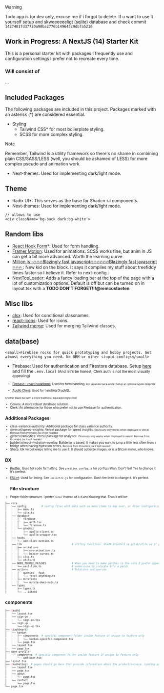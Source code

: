 > [!WARNING]
> Todo app is for dev only, excuse me if i forgot to delete. If u want to use it yourself setup and skweeeeeeligt (sqlite) database and check commit `14274817d37720a98ba2776b149643c9db7a5216`

## Work in Progress: A NextJS (14) Starter Kit

This is a personal starter kit with packages I frequently use and configuration settings I prefer not to recreate every time.

### Will consist of
...

## Included Packages

The following packages are included in this project. Packages marked with an asterisk (*) are considered essential.

- Styling
  - Tailwind CSS* for most boilerplate styling.
  - SCSS for more complex styling.

> [!NOTE]
> Remember, Tailwind is a utility framework so there's no shame in combining plain CSS/SASS/LESS (well, you should be ashamed of LESS) for more complex pseudo and animation work.

- Next-themes: Used for implementing dark/light mode.

## Theme

- Radix UI*: This serves as the base for Shadcn-ui components.
- Next-themes: Used for implementing dark/light mode.

```tsx
// allows to use
<div className='bg-back dark:bg-white'>
```
## Random libs

- [React Hook Form](https://react-hook-form.com/)*: Used for form handling.
- [Framer Motion](https://www.framer.com/motion/): Used for animations. SCSS works fine, but anim in JS can get a bit more advanced. Worth the learning curve.
- [Million.js -🔥🔥🔥Blazingly fast javascript🔥🔥🔥🔥🔥🔥Blazingly fast javascript🔥🔥🔥 ](https://million.dev/):
New kid on the block. It says it compiles my stuff about treefiddy times faster so I believe it. Refer to next-config.-
- [NextTopLoader](https://www.npmjs.com/package/nextjs-toploader): Adds a fancy loading bar at the top of the page with a lot of customization options. Default is off but can be turned on in layout.tsx with a **TODO DON'T FORGET!!!@remcostoeten**

## Misc libs
- [clsx](https://www.npmjs.com/package/clsx): Used for conditional classnames.
- [react-icons](https://react-icons.github.io/react-icons/): Used for icons.
- [Tailwind merge](https://www.npmjs.com/package/tailwindcss-merge): Used for merging Tailwind classes.


## data(base)
    <small>Firebase rocks for quick prototyping and hobby projects. Got almost everything you need. No ORM or other stupid configs</small>
- Firebase: Used for authentication and Firestore database. Setup [here](https://console.firebase.google.com/) and fill the `.env.local` <Small>(And let's be honest, Clerk auth is not the most visually appealing)<small>
- [Firebase - react hookforms](https://github.com/CSFrequency/react-firebase-hooks/tree/09bf06b28c82b4c3c1beabb1b32a8007232ed045): Used for form handling.
    <small>For separate back-ends I Setup an optional Apollo GraphQL </small>

- [Apollo Client](https://www.apollographql.com/docs/react/): Used for handling GraphQL.

<small>Another BaaS but with a more traditional squeal/postgres feel</small>
- Convex: A more robust database solution.
- Clerk: An alternative for those who prefer not to use Firebase for authentication.

## Additional Packages
- class-variance-authority: Additional package for class variance authority.
- @vercel/speed-insights: Vercel package for speed insights. <small>Obviously only works when deployed to vercel. Remove from Providers.tsx if not needed</small>
- @vercel/analytics: Vercel package for analytics. <small>Obviously only works when deployed to vercel. Remove from Providers.tsx if not needed</small>
- builder.io/react-hydration-overlay: Builder.io is based. It makes you want to jump a little less often from a bridge when having hydration errors. <small>Remove from Providers.tsx if not needed</small>
- Sharp. Idk vercel keeps telling me to use it. It should optimize images, or is a Bitcoin miner, who knows.

## DX
- [Prettier](https://prettier.io/): Used for code formatting.
   See `prettier.config.js` for configuration. Don't feel free to change it. It's perfect.
- [ESLint](https://eslint.org/): Used for linting.
    See `.eslintrc.js` for configuration. Don't feel free to change it. It's perfect.

    ## File structure

- Proper folder structure. I prefer `core/` instead of `lib` and floating that. Thus it will be:

```bash
├── core
│   ├── config          # config files with data such as menu items to map over, or other configuration files. See how site.ts is used in layout.tsx in the root(!)
│   │   ├── menu.ts
│   │   └── site.ts
│   ├── database
│   │   ├── firebase
│   │   │   ├── auth.tsx
│   │   │   └── firebase.ts
│   │   └── graphql
│   │       ├── apollo-client.ts
│   │       └── apollo-wrapper.tsx
│   ├── hooks
│   │   └── use-click-outside.ts
│   ├── lib                                 # utility functions. ShadN standard is @/lib/utils so if you partly migrate over to this structure be sure to find and replace `@/lib/utils` with `@/core/lib/utils` and change the path in `components.json`
│   │   ├── animations
│   │   │   ├── nav-animations.ts
│   │   │   └── bezier-curves.ts
│   │   ├── clsx.ts
│   │   └── utils.ts
│   ├── NODE_MODULE_PATcHES                 # When you need to make patches to the core I prefer uppercase
│   │   └── next-link.ts                    # underscore to indicate it's a patch
│   ├── actions                             # Mutations and queries
│   │   ├── queries   fast
│   │   │   └── fetch-anything.ts
│   │   ├── mutations
│   │   │   └── mutate-deez-nuts.ts
│   └── types
│       ├── types.ts
│       └── ...extend
```

## components
```bash
├── (auth)
│   ├── layout.tsx
│   ├── sign-in
│   │   └── sign-in.tsx
│   └── sign-up
│       └── sign-up.tsx
├── (dashboard)
│   ├── kanban
│   │   ├── components  # specific component folder inside feature if unique to feature only
│   │   │   └── kanban-specific-component.tsx
│   │   └── page.tsx
│   ├── layout.tsx
│   └── page.tsx
├── user-profile
│   └── components  # specific component folder inside feature if unique to feature only
│       └── add-user.tsx
├── layout.tsx
├── (marketing)  # pages should go here that provide information about the product/service. Landing page, contact, about etc
│   ├── layout.tsx
│   ├── page.tsx
│   ├── about
│   │   └── page.tsx
│   └── contact
│       └── page.tsx
└── page.tsx
```